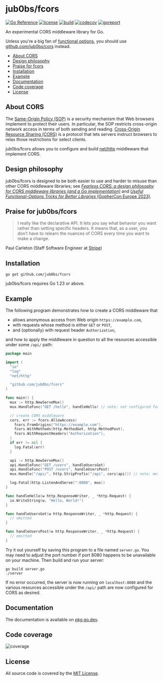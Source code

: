 # jub0bs/fcors

[![Go Reference](https://pkg.go.dev/badge/github.com/jub0bs/fcors.svg)](https://pkg.go.dev/github.com/jub0bs/fcors)
[![license](https://img.shields.io/badge/License-MIT-yellow.svg?style=flat)](https://github.com/jub0bs/fcors/raw/main/LICENSE)
[![build](https://github.com/jub0bs/fcors/actions/workflows/fcors.yml/badge.svg)](https://github.com/jub0bs/fcors/actions/workflows/fcors.yml)
[![codecov](https://codecov.io/gh/jub0bs/fcors/branch/main/graph/badge.svg?token=N208BHWQTM)](https://codecov.io/gh/jub0bs/fcors)
[![goreport](https://goreportcard.com/badge/jub0bs/fcors)](https://goreportcard.com/report/jub0bs/fcors)

An experimental CORS middleware library for Go.

Unless you're a big fan of [functional options][funcopts],
you should use [github.com/jub0bs/cors][jub0bs-cors] instead.

- [About CORS](https://github.com/jub0bs/fcors/#about-cors)
- [Design philosophy](https://github.com/jub0bs/fcors/#design-philosophy)
- [Praise for fcors](https://github.com/jub0bs/fcors/#praise-for-jub0bsfcors)
- [Installation](https://github.com/jub0bs/fcors/#installation)
- [Example](https://github.com/jub0bs/fcors/#example)
- [Documentation](https://github.com/jub0bs/fcors/#documentation)
- [Code coverage](https://github.com/jub0bs/fcors/#code-coverage)
- [License](https://github.com/jub0bs/fcors/#license)

## About CORS

The [Same-Origin Policy (SOP)][mdn-sop] is a security mechanism that
Web browsers implement to protect their users.
In particular, the SOP restricts cross-origin network access
in terms of both sending and reading.
[Cross-Origin Resource Sharing (CORS)][mdn-cors] is a protocol that
lets servers instruct browsers to relax those restrictions for select clients.

jub0bs/fcors allows you to configure and build [net/http][net-http] middleware
that implement CORS.

## Design philosophy

jub0bs/fcors is designed to be both easier to use and harder to misuse
than other CORS middleware libraries; see
[_Fearless CORS: a design philosophy for CORS middleware libraries
(and a Go implementation)_][fearless-cors] and
[_Useful Functional-Options Tricks for Better Libraries_
(GopherCon Europe 2023)][funcopts].

## Praise for jub0bs/fcors

> I really like the declarative API. It lets you say what behavior you want
> rather than setting specific headers. It means that, as a user,
> you don’t have to relearn the nuances of CORS every time you want to make
> a change.

Paul Carleton (Staff Software Engineer at [Stripe][stripe])

## Installation

```shell
go get github.com/jub0bs/fcors
```

jub0bs/fcors requires Go 1.23 or above.

## Example

The following program demonstrates how to create a CORS middleware that

- allows anonymous access from Web origin `https://example.com`,
- with requests whose method is either `GET` or `POST`,
- and (optionally) with request header `Authorization`,

and how to apply the middleware in question to all the resources accessible
under some `/api/` path:

```go
package main

import (
  "io"
  "log"
  "net/http"

  "github.com/jub0bs/fcors"
)

func main() {
  mux := http.NewServeMux()
  mux.HandleFunc("GET /hello", handleHello) // note: not configured for CORS

  // create CORS middleware
  cors, err := fcors.AllowAccess(
    fcors.FromOrigins("https://example.com"),
    fcors.WithMethods(http.MethodGet, http.MethodPost),
    fcors.WithRequestHeaders("Authorization"),
  )
  if err != nil {
    log.Fatal(err)
  }

  api := http.NewServeMux()
  api.HandleFunc("GET /users", handleUsersGet)
  api.HandleFunc("POST /users", handleUsersPost)
  mux.Handle("/api/", http.StripPrefix("/api", cors(api))) // note: method-less pattern here

  log.Fatal(http.ListenAndServe(":8080", mux))
}

func handleHello(w http.ResponseWriter, _ *http.Request) {
  io.WriteString(w, "Hello, World!")
}

func handleUsersGet(w http.ResponseWriter, _ *http.Request) {
  // omitted
}

func handleUsersPost(w http.ResponseWriter, _ *http.Request) {
  // omitted
}
``` 

Try it out yourself by saving this program to a file named `server.go`.
You may need to adjust the port number if port 8080 happens to be unavailable
on your machine. Then build and run your server:

```shell
go build server.go
./server
```

If no error occurred, the server is now running on `localhost:8080` and the
various resources accessible under the `/api/` path are now configured for
CORS as desired.

## Documentation

The documentation is available on [pkg.go.dev][pkgsite].

## Code coverage

![coverage](https://codecov.io/gh/jub0bs/fcors/branch/main/graphs/sunburst.svg?token=N208BHWQTM)

## License

All source code is covered by the [MIT License][license].

[fearless-cors]: https://jub0bs.com/posts/2023-02-08-fearless-cors/
[funcopts]: https://www.youtube.com/watch?v=5uM6z7RnReE
[jub0bs-cors]: https://github.com/jub0bs/cors
[license]: https://github.com/jub0bs/fcors/blob/main/LICENSE
[mdn-cors]: https://developer.mozilla.org/en-US/docs/Web/HTTP/CORS
[mdn-sop]: https://developer.mozilla.org/en-US/docs/Web/Security/Same-origin_policy
[net-http]: https://pkg.go.dev/net/http
[pkgsite]: https://pkg.go.dev/github.com/jub0bs/fcors
[stripe]: https://stripe.com
